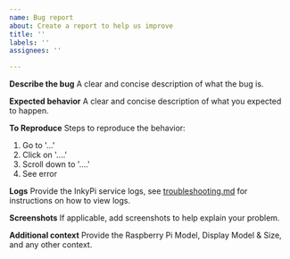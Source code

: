 ```yaml
---
name: Bug report
about: Create a report to help us improve
title: ''
labels: ''
assignees: ''

---
```


**Describe the bug**
A clear and concise description of what the bug is.

**Expected behavior**
A clear and concise description of what you expected to happen.

**To Reproduce**
Steps to reproduce the behavior:
1. Go to '...'
2. Click on '....'
3. Scroll down to '....'
4. See error

**Logs**
Provide the InkyPi service logs, see [troubleshooting.md](../../docs/troubleshooting.md) for instructions on how to view logs.

**Screenshots**
If applicable, add screenshots to help explain your problem.

**Additional context**
Provide the Raspberry Pi Model, Display Model & Size, and any other context.
